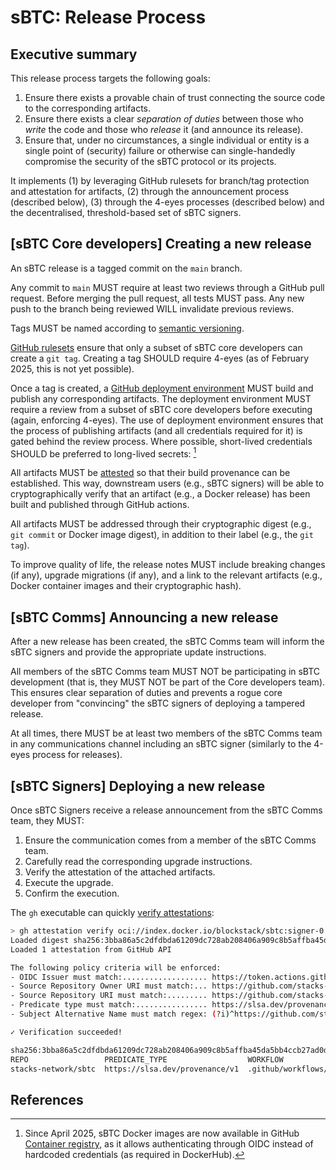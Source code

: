 # sBTC: Release Process

## Executive summary

This release process targets the following goals:

1. Ensure there exists a provable chain of trust connecting the source code to
   the corresponding artifacts.
1. Ensure there exists a clear _separation of duties_ between those who _write_
   the code and those who _release_ it (and announce its release).
1. Ensure that, under no circumstances, a single individual or entity is a
   single point of (security) failure or otherwise can single-handedly
   compromise the security of the sBTC protocol or its projects.

It implements (1) by leveraging GitHub rulesets for branch/tag protection and
attestation for artifacts, (2) through the announcement process (described
below), (3) through the 4-eyes processes (described below) and the
decentralised, threshold-based set of sBTC signers.

## [sBTC Core developers] Creating a new release

An sBTC release is a tagged commit on the `main` branch.

Any commit to `main` MUST require at least two reviews through a GitHub pull
request. Before merging the pull request, all tests MUST pass. Any new push to
the branch being reviewed WILL invalidate previous reviews.

Tags MUST be named according to [semantic versioning][0].

[GitHub rulesets][1] ensure that only a subset of sBTC core developers can
create a `git tag`. Creating a tag SHOULD require 4-eyes (as of February 2025,
this is not yet possible).

Once a tag is created, a [GitHub deployment environment][2] MUST build and
publish any corresponding artifacts. The deployment environment MUST require a
review from a subset of sBTC core developers before executing (again, enforcing
4-eyes). The use of deployment environment ensures that the process of
publishing artifacts (and all credentials required for it) is gated behind the
review process. Where possible, short-lived credentials SHOULD be preferred to
long-lived secrets: [^GHCR]

[^GHCR]:
    Since April 2025, sBTC Docker images are now available in GitHub
    [Container registry][3], as it allows authenticating through OIDC instead of
    hardcoded credentials (as required in DockerHub).

All artifacts MUST be [attested][4] so that their build provenance can be
established. This way, downstream users (e.g., sBTC signers) will be able to
cryptographically verify that an artifact (e.g., a Docker release) has been
built and published through GitHub actions.

All artifacts MUST be addressed through their cryptographic digest (e.g., `git
commit` or Docker image digest), in addition to their label (e.g., the `git
tag`).

To improve quality of life, the release notes MUST include breaking changes (if
any), upgrade migrations (if any), and a link to the relevant artifacts (e.g.,
Docker container images and their cryptographic hash).

## [sBTC Comms] Announcing a new release

After a new release has been created, the sBTC Comms team will inform the sBTC
signers and provide the appropriate update instructions.

All members of the sBTC Comms team MUST NOT be participating in sBTC development
(that is, they MUST NOT be part of the Core developers team). This ensures clear
separation of duties and prevents a rogue core developer from "convincing" the
sBTC signers of deploying a tampered release.

At all times, there MUST be at least two members of the sBTC Comms team in any
communications channel including an sBTC signer (similarly to the 4-eyes process
for releases).

## [sBTC Signers] Deploying a new release

Once sBTC Signers receive a release announcement from the sBTC Comms team, they
MUST:

1. Ensure the communication comes from a member of the sBTC Comms team.
1. Carefully read the corresponding upgrade instructions.
1. Verify the attestation of the attached artifacts.
1. Execute the upgrade.
1. Confirm the execution.

The `gh` executable can quickly [verify attestations][5]:

```bash
> gh attestation verify oci://index.docker.io/blockstack/sbtc:signer-0.0.9-rc6 -R stacks-network/sbtc
Loaded digest sha256:3bba86a5c2dfdbda61209dc728ab208406a909c8b5affba45da5bb4ccb27ad0d for oci://index.docker.io/blockstack/sbtc:signer-0.0.9-rc6
Loaded 1 attestation from GitHub API

The following policy criteria will be enforced:
- OIDC Issuer must match:................... https://token.actions.githubusercontent.com
- Source Repository Owner URI must match:... https://github.com/stacks-network
- Source Repository URI must match:......... https://github.com/stacks-network/sbtc
- Predicate type must match:................ https://slsa.dev/provenance/v1
- Subject Alternative Name must match regex: (?i)^https://github.com/stacks-network/sbtc/

✓ Verification succeeded!

sha256:3bba86a5c2dfdbda61209dc728ab208406a909c8b5affba45da5bb4ccb27ad0d was attested by:
REPO                 PREDICATE_TYPE                  WORKFLOW
stacks-network/sbtc  https://slsa.dev/provenance/v1  .github/workflows/image-build.yaml@refs/tags/0.0.9-rc6
```

## References

[0]: https://semver.org
[1]: https://docs.github.com/en/repositories/configuring-branches-and-merges-in-your-repository/managing-rulesets/about-rulesets
[2]: https://docs.github.com/en/actions/managing-workflow-runs-and-deployments/managing-deployments/managing-environments-for-deployment
[3]: https://docs.github.com/en/packages/working-with-a-github-packages-registry/working-with-the-container-registry
[4]: https://docs.github.com/en/actions/security-for-github-actions/using-artifact-attestations/using-artifact-attestations-to-establish-provenance-for-builds
[5]: https://docs.github.com/en/actions/security-for-github-actions/using-artifact-attestations/using-artifact-attestations-to-establish-provenance-for-builds#verifying-artifact-attestations-with-the-github-cli
